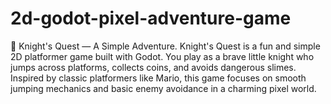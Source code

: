 # 2d-godot-pixel-adventure-game
 🏰 Knight's Quest — A Simple Adventure. 
 Knight's Quest is a fun and simple 2D platformer game built with Godot. You play as a brave little knight who jumps across platforms, collects coins, and avoids dangerous slimes. Inspired by classic platformers like Mario, this game focuses on smooth jumping mechanics and basic enemy avoidance in a charming pixel world.
